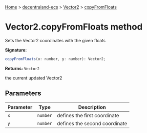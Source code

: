 [Home](./index) &gt; [decentraland-ecs](./decentraland-ecs.md) &gt; [Vector2](./decentraland-ecs.vector2.md) &gt; [copyFromFloats](./decentraland-ecs.vector2.copyfromfloats.md)

# Vector2.copyFromFloats method

Sets the Vector2 coordinates with the given floats

**Signature:**
```javascript
copyFromFloats(x: number, y: number): Vector2;
```
**Returns:** `Vector2`

the current updated Vector2

## Parameters

|  Parameter | Type | Description |
|  --- | --- | --- |
|  `x` | `number` | defines the first coordinate |
|  `y` | `number` | defines the second coordinate |

